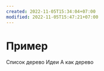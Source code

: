 ```yaml
---
created: 2022-11-05T15:34:04+07:00
modified: 2022-11-05T15:47:21+07:00
---
```


# Пример

Список дерево
Идеи
А как дерево
